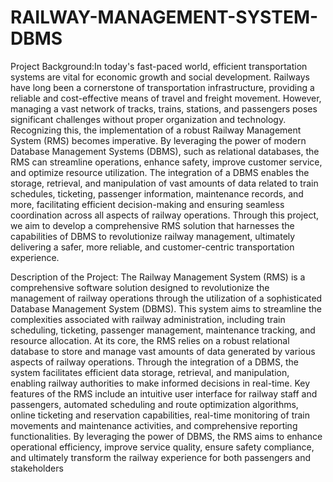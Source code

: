 # RAILWAY-MANAGEMENT-SYSTEM-DBMS
Project Background:In today's fast-paced world, efficient transportation systems are vital for economic growth and social development. Railways have long been a cornerstone of transportation infrastructure, providing a reliable and cost-effective means of travel and freight movement. However, managing a vast network of tracks, trains, stations, and passengers poses significant challenges without proper organization and technology. Recognizing this, the implementation of a robust Railway Management System (RMS) becomes imperative. By leveraging the power of modern Database Management Systems (DBMS), such as relational databases, the RMS can streamline operations, enhance safety, improve customer service, and optimize resource utilization. The integration of a DBMS enables the storage, retrieval, and manipulation of vast amounts of data related to train schedules, ticketing, passenger information, maintenance records, and more, facilitating efficient decision-making and ensuring seamless coordination across all aspects of railway operations. Through this project, we aim to develop a comprehensive RMS solution that harnesses the capabilities of DBMS to revolutionize railway management, ultimately delivering a safer, more reliable, and customer-centric transportation experience.

Description of the Project: The Railway Management System (RMS) is a comprehensive software solution designed to revolutionize the management of railway operations through the utilization of a sophisticated Database Management System (DBMS). This system aims to streamline the complexities associated with railway administration, including train scheduling, ticketing, passenger management, maintenance tracking, and resource allocation. At its core, the RMS relies on a robust relational database to store and manage vast amounts of data generated by various aspects of railway operations. Through the integration of a DBMS, the system facilitates efficient data storage, retrieval, and manipulation, enabling railway authorities to make informed decisions in real-time. Key features of the RMS include an intuitive user interface for railway staff and passengers, automated scheduling and route optimization algorithms, online ticketing and reservation capabilities, real-time monitoring of train movements and maintenance activities, and comprehensive reporting functionalities. By leveraging the power of DBMS, the RMS aims to enhance operational efficiency, improve service quality, ensure safety compliance, and ultimately transform the railway experience for both passengers and stakeholders
